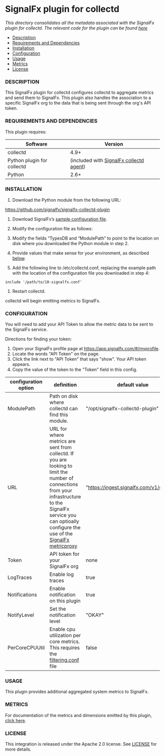 # SignalFx plugin for collectd

_This directory consolidates all the metadata associated with the SignalFx plugin for collectd. The relevant code for the plugin can be found [here](https://github.com/signalfx/collectd-signalfx/)_

- [Description](#description)
- [Requirements and Dependencies](#requirements-and-dependencies)
- [Installation](#installation)
- [Configuration](#configuration)
- [Usage](#usage)
- [Metrics](#metrics)
- [License](#license)

### DESCRIPTION

This SignalFx plugin for collectd configures collectd to aggregate metrics and send them to SignalFx. This plugin also handles the association to a specific SignalFx org to the data that is being sent through the org's API token.

### REQUIREMENTS AND DEPENDENCIES

This plugin requires:

| Software          | Version        |
|-------------------|----------------|
| collectd  |  4.9+  |
| Python plugin for collectd | (included with [SignalFx collectd agent](https://github.com/signalfx/integrations/tree/master/collectd)[](sfx_link:collectd)) |
| Python    |  2.6+ |

### INSTALLATION

1. Download the Python module from the following URL:

 https://github.com/signalfx/signalfx-collectd-plugin

1. Download SignalFx’s [sample configuration file](https://github.com/signalfx/integrations/blob/master/collectd-signalfx/10-signalfx.conf).

1. Modify the configuration file as follows:

 1. Modify the fields “TypesDB and “ModulePath” to point to the location on disk where you downloaded the Python module in step 2.

 1. Provide values that make sense for your environment, as described [below](#configuration).

1. Add the following line to /etc/collectd.conf, replacing the example path with the location of the configuration file you downloaded in step 4:
 ```
 include '/path/to/10-signalfx.conf'
 ```
1. Restart collectd.

collectd will begin emitting metrics to SignalFx.

### CONFIGURATION

You will need to add your API Token to allow the metric data to be sent to the SignalFx service.

Directions for finding your token:
1. Open your SignalFx profile page at https://app.signalfx.com/#/myprofile.
1. Locate the words "API Token" on the page.
1. Click the link next to "API Token" that says "show". Your API token appears.
1. Copy the value of the token to the "Token" field in this config.

| configuration option | definition | default value |
| ---------------------|------------|---------------|
| ModulePath | Path on disk where collectd can find this module. | "/opt/signalfx-collectd-plugin" |
| URL | URL for where metrics are sent from collectd. If you are looking to limit the number of connections from your infrastructure to the SignalFx service you can optioally configure the use of the [SignalFx metricproxy](https://github.com/signalfx/integrations/tree/master/metricproxy) | "https://ingest.signalfx.com/v1/collectd" |
| Token | API token for your SignalFx org | none |
| LogTraces | Enable log traces | true |
| Notifications | Enable notification on this plugin | true |
| NotifyLevel | Set the notification level | "OKAY" |
| PerCoreCPUUtil | Enable cpu utilization per core metrics.  This requires the [filtering.conf](../collectd-match_regex/filtering.conf) file| false |


### USAGE

This plugin provides additional aggregated system metrics to SignalFx.

### METRICS

For documentation of the metrics and dimensions emitted by this plugin, [click here](././docs).

### LICENSE

This integration is released under the Apache 2.0 license. See [LICENSE](./LICENSE) for more details.

